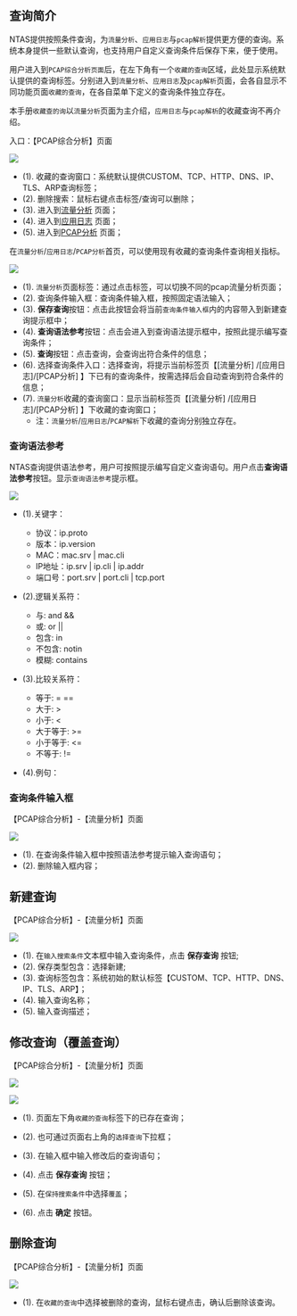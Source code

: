 ## 查询简介

​		NTAS提供按照条件查询，为`流量分析`、`应用日志`与`pcap解析`提供更方便的查询。系统本身提供一些默认查询，也支持用户自定义查询条件后保存下来，便于使用。

​		用户进入到`PCAP综合分析页面`后，在左下角有一个`收藏的查询`区域，此处显示系统默认提供的查询标签。分别进入到`流量分析`、`应用日志`及`pcap解析`页面，会各自显示不同功能页面`收藏的查询`，在各自菜单下定义的查询条件独立存在。

​		本手册`收藏查的询`以`流量分析`页面为主介绍，`应用日志`与`pcap解析`的收藏查询不再介绍。

入口：【PCAP综合分析】页面

![](./img/query/01.png)

- (1). 收藏的查询窗口：系统默认提供CUSTOM、TCP、HTTP、DNS、IP、TLS、ARP查询标签；
- (2). 删除搜索：鼠标右键点击标签/查询可以删除；
- (3). 进入到[流量分析](zh-cn/analysis/flow) 页面；
- (4). 进入到[应用日志](zh-cn/analysis/appLog) 页面；
- (5). 进入到[PCAP分析](zh-cn/analysis/pcap) 页面；

在`流量分析`/`应用日志`/`PCAP分析`首页，可以使用现有收藏的查询条件查询相关指标。

![](./img/query/02.png)

- (1). `流量分析`页面标签：通过点击标签，可以切换不同的pcap流量分析页面；
- (2). 查询条件输入框：查询条件输入框，按照固定语法输入；
- (3). **保存查询**按钮：点击此按钮会将当前`查询条件输入框`内的内容带入到新建查询提示框中；
- (4). **查询语法参考**按钮：点击会进入到查询语法提示框中，按照此提示编写查询条件；
- (5). **查询**按钮：点击查询，会查询出符合条件的信息；
- (6). 选择查询条件入口：选择查询，将提示当前标签页【[流量分析] /[应用日志]/[PCAP分析] 】下已有的查询条件，按需选择后会自动查询到符合条件的信息；
- (7). `流量分析`收藏的查询窗口：显示当前标签页【[流量分析] /[应用日志]/[PCAP分析] 】下收藏的查询窗口；
  - 注：`流量分析`/`应用日志`/`PCAP解析`下收藏的查询分别独立存在。



### 查询语法参考

NTAS查询提供语法参考，用户可按照提示编写自定义查询语句。用户点击**查询语法参考**按钮。显示`查询语法参考`提示框。

![](./img/query/03.png)

- (1).关键字：
  - 协议：ip.proto
  - 版本：ip.version
  - MAC：mac.srv | mac.cli
  - IP地址：ip.srv | ip.cli | ip.addr
  - 端口号：port.srv | port.cli | tcp.port
- (2).逻辑关系符：
  - 与: and &&
  - 或: or ||
  - 包含: in
  - 不包含: notin
  - 模糊: contains
- (3).比较关系符：
  - 等于: = ==
  - 大于: >
  - 小于: <
  - 大于等于: >=
  - 小于等于: <=
  - 不等于: !=

- (4).例句：

### 查询条件输入框

【PCAP综合分析】-【流量分析】页面

![](./img/query/05.png)

- (1). 在查询条件输入框中按照语法参考提示输入查询语句；
- (2). 删除输入框内容；

## 新建查询

【PCAP综合分析】-【流量分析】页面

![](./img/query/04.png)

- (1). 在`输入搜索条件`文本框中输入查询条件，点击 **保存查询** 按钮;
- (2). 保存类型包含：选择新建;
- (3). 查询标签包含：系统初始的默认标签【CUSTOM、TCP、HTTP、DNS、IP、TLS、ARP】；
- (4). 输入查询名称；
- (5). 输入查询描述；

## 修改查询（覆盖查询）

【PCAP综合分析】-【流量分析】页面

![](./img/query/06.png)

![](./img/query/07.png)

- (1). 页面左下角`收藏的查询`标签下的已存在查询；
- (2). 也可通过页面右上角的`选择查询`下拉框；
- (3). 在输入框中输入修改后的查询语句；
- (4). 点击 **保存查询** 按钮；

- (5). 在`保持搜索条件`中选择`覆盖`；
- (6). 点击 **确定** 按钮。



## 删除查询

【PCAP综合分析】-【流量分析】页面

![](./img/query/08.png)

- (1). 在`收藏的查询`中选择被删除的查询，鼠标右键点击，确认后删除该查询。



